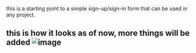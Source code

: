 this is a starting point to a simple sign-up/sign-in form that can be used in any project. 
## this is how it looks as of now, more things will be added ![image](https://github.com/Amjadyabroudi128/sign-in-form/assets/61939508/3c0f365c-57d9-43f9-82b8-040e19322a2b) ##

